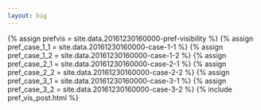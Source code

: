 ```yaml
---
layout: big
---
```

{% assign prefvis = site.data.20161230160000-pref-visibility %}
{% assign pref_case_1_1 = site.data.20161230160000-case-1-1 %}
{% assign pref_case_1_2 = site.data.20161230160000-case-1-2 %}
{% assign pref_case_2_1 = site.data.20161230160000-case-2-1 %}
{% assign pref_case_2_2 = site.data.20161230160000-case-2-2 %}
{% assign pref_case_3_1 = site.data.20161230160000-case-3-1 %}
{% assign pref_case_3_2 = site.data.20161230160000-case-3-2 %}
{% include pref_vis_post.html %}
